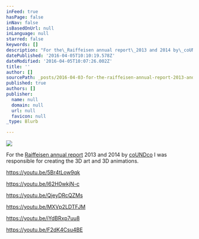 ```yaml
---
inFeed: true
hasPage: false
inNav: false
isBasedOnUrl: null
inLanguage: null
starred: false
keywords: []
description: "For the\_Raiffeisen annual report\_2013 and 2014 by\_coUNDco\_I was responsible for creating the 3D art and 3D animations."
datePublished: '2016-04-05T10:10:19.578Z'
dateModified: '2016-04-05T10:07:26.002Z'
title: ''
author: []
sourcePath: _posts/2016-04-03-for-the-raiffeisen-annual-report-2013-and-2014-by-coundco-i.md
published: true
authors: []
publisher:
  name: null
  domain: null
  url: null
  favicon: null
_type: Blurb

---
```

![](https://the-grid-user-content.s3-us-west-2.amazonaws.com/5e8f919a-4b06-45af-9187-7744acc3491e.jpg)

For the [Raiffeisen annual report][0] 2013 and 2014 by [coUNDco][1] I was responsible for creating the 3D art and 3D animations.

https://youtu.be/5Br4tLow9qk

https://youtu.be/l62H0wkjN-c

https://youtu.be/QjeyDRcQZMs

https://youtu.be/MXVp2LDTFJM

https://youtu.be/iYdBRxp7uu8

https://youtu.be/F2dK4Csu4BE

[0]: http://2014.geld-und-werte.ch/
[1]: http://coundco.ch/